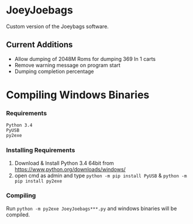 # JoeyJoebags
Custom version of the Joeybags software.


## Current Additions
- Allow dumping of 2048M Roms for dumping 369 In 1 carts
- Remove warning message on program start
- Dumping completion percentage


# Compiling Windows Binaries
### Requirements
```
Python 3.4
PyUSB
py2exe
```

### Installing Requirements
1. Download & Install Python 3.4 64bit from https://www.python.org/downloads/windows/
2. open cmd as admin and type ```python -m pip install PyUSB``` & ```python -m pip install py2exe```

### Compiling
Run ```python -m py2exe JoeyJoebags***.py``` and windows binaries will be compiled.